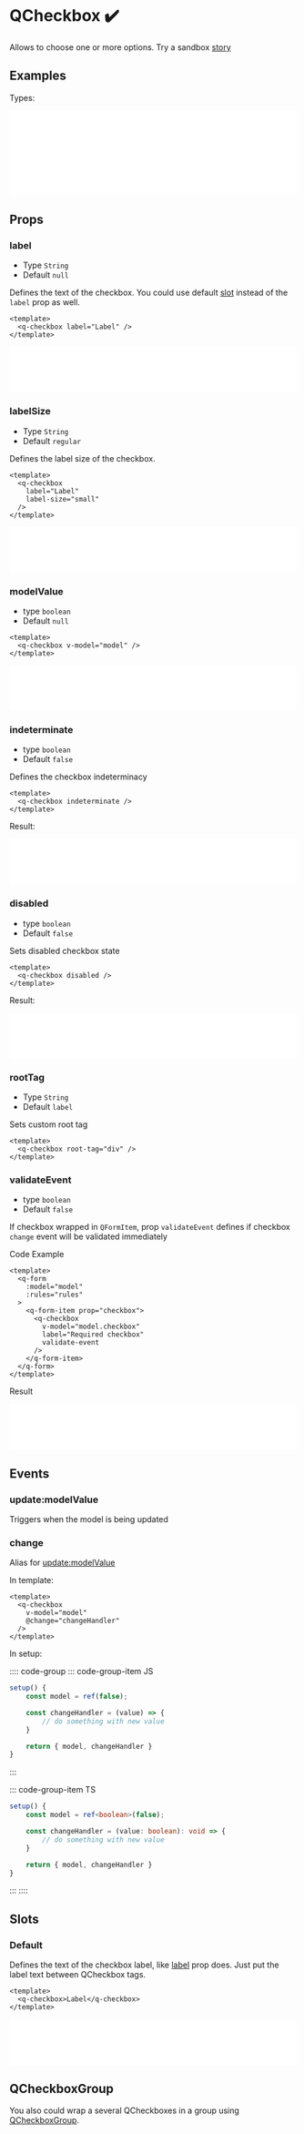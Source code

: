 # QCheckbox ✔️

Allows to choose one or more options. Try a sandbox [story](https://qui-max.netlify.app/?path=/story/components-qcheckbox--default)

## Examples

Types:

<iframe height="150" style="width: 100%;" scrolling="no" frameborder="no" src="/QCheckbox/QCheckbox.html"></iframe>

## Props

### label

- Type `String`
- Default `null`

Defines the text of the checkbox. You could use default [slot](#slots) instead of the `label` prop as well.

```vue
<template>
  <q-checkbox label="Label" />
</template>
```

<iframe height="80" style="width: 100%;" scrolling="no" frameborder="no" src="/QCheckbox/label.html"></iframe>

### labelSize

- Type `String`
- Default `regular`

Defines the label size of the checkbox.

```vue
<template>
  <q-checkbox
    label="Label"
    label-size="small"
  />
</template>
```

<iframe height="80" style="width: 100%;" scrolling="no" frameborder="no" src="/QCheckbox/labelSize.html"></iframe>

### modelValue

- type `boolean`
- Default `null`

```vue
<template>
  <q-checkbox v-model="model" />
</template>
```

<iframe height="80" style="width: 100%;" scrolling="no" frameborder="no" src="/QCheckbox/model.html"></iframe>

### indeterminate

- type `boolean`
- Default `false`

Defines the checkbox indeterminacy

```vue
<template>
  <q-checkbox indeterminate />
</template>
```

Result:

<iframe height="80" style="width: 100%;" scrolling="no" frameborder="no" src="/QCheckbox/indeterminate.html"></iframe>

### disabled

- type `boolean`
- Default `false`

Sets disabled checkbox state

```vue
<template>
  <q-checkbox disabled />
</template>
```

Result:

<iframe height="80" style="width: 100%;" scrolling="no" frameborder="no" src="/QCheckbox/disabled.html"></iframe>

### rootTag

- Type `String`
- Default `label`

Sets custom root tag

```vue
<template>
  <q-checkbox root-tag="div" />
</template>
```

### validateEvent

- type `boolean`
- Default `false`

If checkbox wrapped in `QFormItem`, prop `validateEvent` defines if checkbox `change` event will be validated immediately

Code Example

```vue {6}
<template>
  <q-form
    :model="model"
    :rules="rules"
  >
    <q-form-item prop="checkbox">
      <q-checkbox
        v-model="model.checkbox"
        label="Required checkbox"
        validate-event
      />
    </q-form-item>
  </q-form>
</template>
```

Result

<iframe height="80" style="width: 100%;" scrolling="no" frameborder="no" src="/QCheckbox/validate.html"></iframe>

## Events

### update:modelValue

Triggers when the model is being updated

### change

Alias for [update:modelValue](#update-modelvalue)

In template:

```vue
<template>
  <q-checkbox
    v-model="model"
    @change="changeHandler"
  />
</template>
```

In setup:

:::: code-group
::: code-group-item JS

```js
setup() {
    const model = ref(false);

    const changeHandler = (value) => {
        // do something with new value
    }

    return { model, changeHandler }
}
```

:::

::: code-group-item TS

```ts
setup() {
    const model = ref<boolean>(false);

    const changeHandler = (value: boolean): void => {
        // do something with new value
    }

    return { model, changeHandler }
}
```

:::
::::

## Slots

### Default

Defines the text of the checkbox label, like [label](#label) prop does. Just put the label text between QCheckbox tags.

```vue
<template>
  <q-checkbox>Label</q-checkbox>
</template>
```

<iframe height="80" style="width: 100%;" scrolling="no" frameborder="no" src="/QCheckbox/label.html"></iframe>

## QCheckboxGroup

You also could wrap a several QCheckboxes in a group using [QCheckboxGroup](/guide/QCheckboxGroup).
